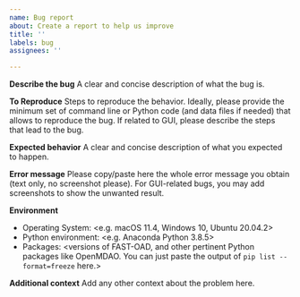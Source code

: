```yaml
---
name: Bug report
about: Create a report to help us improve
title: ''
labels: bug
assignees: ''

---
```


**Describe the bug**
A clear and concise description of what the bug is.

**To Reproduce**
Steps to reproduce the behavior. 
Ideally, please provide the minimum set of command line or Python code (and data files if needed) that allows to reproduce the bug.
If related to GUI, please describe the steps that lead to the bug.

**Expected behavior**
A clear and concise description of what you expected to happen.

**Error message**
Please copy/paste here the whole error message you obtain (text only, no screenshot please).
For GUI-related bugs, you may add screenshots to show the unwanted result.

**Environment**
- Operating System: <e.g. macOS 11.4, Windows 10, Ubuntu 20.04.2>
- Python environment: <e.g. Anaconda Python 3.8.5>
- Packages: <versions of FAST-OAD, and other pertinent Python packages like OpenMDAO. You can just paste the output of `pip list --format=freeze` here.>

**Additional context**
Add any other context about the problem here.